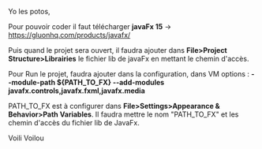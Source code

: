 Yo les potos, 

Pour pouvoir coder il faut télécharger **javaFx 15** -> https://gluonhq.com/products/javafx/

Puis quand le projet sera ouvert, il faudra ajouter dans **File>Project Structure>Librairies** le fichier lib de javaFx en mettant le chemin d'accès.

Pour Run le projet, faudra ajouter dans la configuration, dans VM options : **--module-path ${PATH_TO_FX} --add-modules javafx.controls,javafx.fxml,javafx.media**

PATH_TO_FX est à configurer dans **File>Settings>Appearance & Behavior>Path Variables**. Il faudra mettre le nom "PATH_TO_FX" et les chemin d'accès du fichier lib de JavaFx.

Voili Voilou